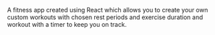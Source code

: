 A fitness app created using React which allows you to create your own custom workouts with chosen rest periods and exercise duration and workout with a timer to keep you on track.

